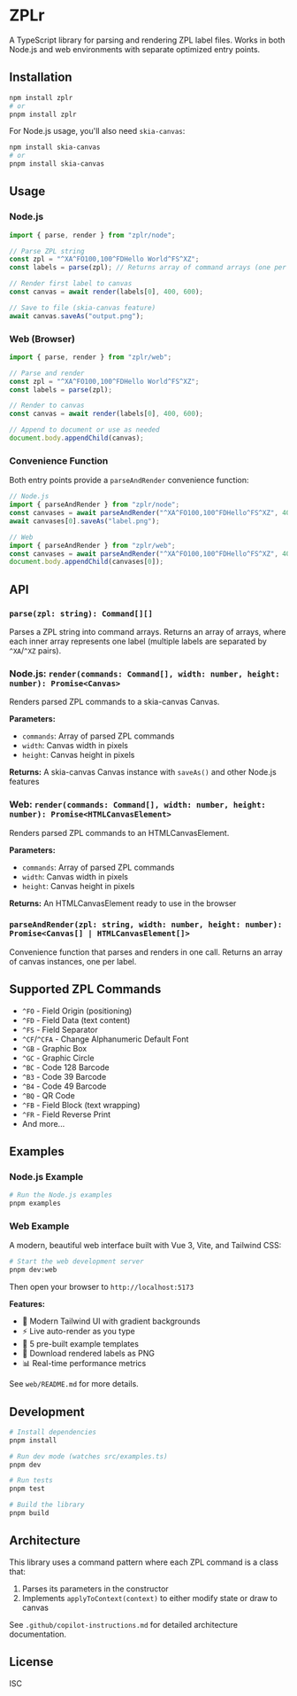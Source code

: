 # ZPLr

A TypeScript library for parsing and rendering ZPL label files. Works in both Node.js and web environments with separate optimized entry points.

## Installation

```bash
npm install zplr
# or
pnpm install zplr
```

For Node.js usage, you'll also need `skia-canvas`:

```bash
npm install skia-canvas
# or
pnpm install skia-canvas
```

## Usage

### Node.js

```typescript
import { parse, render } from "zplr/node";

// Parse ZPL string
const zpl = "^XA^FO100,100^FDHello World^FS^XZ";
const labels = parse(zpl); // Returns array of command arrays (one per label)

// Render first label to canvas
const canvas = await render(labels[0], 400, 600);

// Save to file (skia-canvas feature)
await canvas.saveAs("output.png");
```

### Web (Browser)

```typescript
import { parse, render } from "zplr/web";

// Parse and render
const zpl = "^XA^FO100,100^FDHello World^FS^XZ";
const labels = parse(zpl);

// Render to canvas
const canvas = await render(labels[0], 400, 600);

// Append to document or use as needed
document.body.appendChild(canvas);
```

### Convenience Function

Both entry points provide a `parseAndRender` convenience function:

```typescript
// Node.js
import { parseAndRender } from "zplr/node";
const canvases = await parseAndRender("^XA^FO100,100^FDHello^FS^XZ", 400, 600);
await canvases[0].saveAs("label.png");

// Web
import { parseAndRender } from "zplr/web";
const canvases = await parseAndRender("^XA^FO100,100^FDHello^FS^XZ", 400, 600);
document.body.appendChild(canvases[0]);
```

## API

### `parse(zpl: string): Command[][]`

Parses a ZPL string into command arrays. Returns an array of arrays, where each inner array represents one label (multiple labels are separated by `^XA`/`^XZ` pairs).

### Node.js: `render(commands: Command[], width: number, height: number): Promise<Canvas>`

Renders parsed ZPL commands to a skia-canvas Canvas.

**Parameters:**

- `commands`: Array of parsed ZPL commands
- `width`: Canvas width in pixels
- `height`: Canvas height in pixels

**Returns:** A skia-canvas Canvas instance with `saveAs()` and other Node.js features

### Web: `render(commands: Command[], width: number, height: number): Promise<HTMLCanvasElement>`

Renders parsed ZPL commands to an HTMLCanvasElement.

**Parameters:**

- `commands`: Array of parsed ZPL commands
- `width`: Canvas width in pixels
- `height`: Canvas height in pixels

**Returns:** An HTMLCanvasElement ready to use in the browser

### `parseAndRender(zpl: string, width: number, height: number): Promise<Canvas[] | HTMLCanvasElement[]>`

Convenience function that parses and renders in one call. Returns an array of canvas instances, one per label.

## Supported ZPL Commands

- `^FO` - Field Origin (positioning)
- `^FD` - Field Data (text content)
- `^FS` - Field Separator
- `^CF`/`^CFA` - Change Alphanumeric Default Font
- `^GB` - Graphic Box
- `^GC` - Graphic Circle
- `^BC` - Code 128 Barcode
- `^B3` - Code 39 Barcode
- `^B4` - Code 49 Barcode
- `^BQ` - QR Code
- `^FB` - Field Block (text wrapping)
- `^FR` - Field Reverse Print
- And more...

## Examples

### Node.js Example

```bash
# Run the Node.js examples
pnpm examples
```

### Web Example

A modern, beautiful web interface built with Vue 3, Vite, and Tailwind CSS:

```bash
# Start the web development server
pnpm dev:web
```

Then open your browser to `http://localhost:5173`

**Features:**

- 🎨 Modern Tailwind UI with gradient backgrounds
- ⚡ Live auto-render as you type
- 📝 5 pre-built example templates
- 💾 Download rendered labels as PNG
- 📊 Real-time performance metrics

See `web/README.md` for more details.

## Development

```bash
# Install dependencies
pnpm install

# Run dev mode (watches src/examples.ts)
pnpm dev

# Run tests
pnpm test

# Build the library
pnpm build
```

## Architecture

This library uses a command pattern where each ZPL command is a class that:

1. Parses its parameters in the constructor
2. Implements `applyToContext(context)` to either modify state or draw to canvas

See `.github/copilot-instructions.md` for detailed architecture documentation.

## License

ISC
